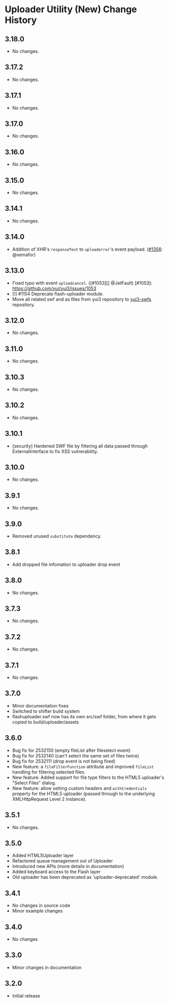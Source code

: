 Uploader Utility (New) Change History
=====================================

3.18.0
------

* No changes.

3.17.2
------

* No changes.

3.17.1
------

* No changes.

3.17.0
------

* No changes.

3.16.0
------

* No changes.

3.15.0
------

* No changes.

3.14.1
------

* No changes.

3.14.0
------

* Addition of XHR's `responseText` to `uploaderror`'s event payload. ([#1356][]: @semafor)

[#1356]: https://github.com/yui/yui3/issues/1356

3.13.0
------

* Fixed typo with event `uploadcancel`. ([#1053][] @JetFault) [#1053]: https://github.com/yui/yui3/issues/1053
* [!] #1154 Deprecate flash-uploader module.
* Move all related swf and as files from yui3 repository to <a href="https://github.com/yui/yui3-swfs">yui3-swfs</a> repository.

3.12.0
------

* No changes.

3.11.0
------

* No changes.

3.10.3
------

* No changes.

3.10.2
------

* No changes.

3.10.1
------

* [security] Hardened SWF file by filtering all data passed through ExternalInterface to fix XSS vulnerability.

3.10.0
------

* No changes.

3.9.1
-----

* No changes.

3.9.0
-----

* Removed unused `substitute` dependency.

3.8.1
-----

* Add dropped file infomation to uploader drop event

3.8.0
-----

* No changes.

3.7.3
-----

* No changes.

3.7.2
-----

* No changes.

3.7.1
-----

* No changes.

3.7.0
-----

  * Minor documentation fixes
  * Switched to shifter build system
  * flashuploader.swf now has its own src/swf folder, from where it gets copied to build/uploader/assets

3.6.0
-----
  * Bug fix for 2532150 (empty fileList after fileselect event)
  * Bug fix for 2532140 (can't select the same set of files twice)
  * Bug fix for 2532111 (drop event is not being fired)
  * New feature: a `fileFilterFunction` attribute and improved
    `fileList` handling for filtering selected files.
  * New feature: Added support for file type filters to the HTML5
    uploader's "Select Files" dialog.
  * New feature: allow setting custom headers and `withCredentials`
    property for the HTML5 uploader (passed through to the underlying
    XMLHttpRequest Level 2 instance).

3.5.1
-----
  * No changes.

3.5.0
-----
  * Added HTML5Uploader layer
  * Refactored queue management out of Uploader
  * Introduced new APIs (more details in documentation)
  * Added keyboard access to the Flash layer
  * Old uploader has been deprecated as 'uploader-deprecated' module.

3.4.1
-----
  * No changes in source code
  * Minor example changes

3.4.0
-----
  * No changes

3.3.0
-----
  * Minor changes in documentation

3.2.0
-----
  * Initial release
